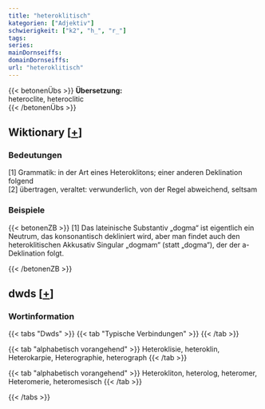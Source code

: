 ```yaml
---
title: "heteroklitisch"
kategorien: ["Adjektiv"]
schwierigkeit: ["k2", "h_", "r_"]
tags:
series:
mainDornseiffs:
domainDornseiffs:
url: "heteroklitisch"
---
```


{{< betonenÜbs >}}
**Übersetzung:**  
heteroclite, heteroclitic  
{{< /betonenÜbs >}}

## Wiktionary [[+](https://de.wiktionary.org/wiki/heteroklitisch)]

### Bedeutungen
[1] Grammatik: in der Art eines Heteroklitons; einer anderen Deklination folgend  
[2] übertragen, veraltet: verwunderlich, von der Regel abweichend, seltsam  

### Beispiele
{{< betonenZB >}}
[1] Das lateinische Substantiv „dogma“ ist eigentlich ein Neutrum, das konsonantisch dekliniert wird, aber man findet auch den heteroklitischen Akkusativ Singular „dogmam“ (statt „dogma“), der der a-Deklination folgt.  

{{< /betonenZB >}}


## dwds [[+](https://www.dwds.de/wb/heteroklitisch)]

### Wortinformation
{{< tabs "Dwds" >}}
{{< tab "Typische Verbindungen" >}}
{{< /tab >}}

{{< tab "alphabetisch vorangehend" >}}
Heteroklisie, heteroklin, Heterokarpie, Heterographie, heterograph
{{< /tab >}}

{{< tab "alphabetisch vorangehend" >}}
Heterokliton, heterolog, heteromer, Heteromerie, heteromesisch
{{< /tab >}}

{{< /tabs >}}

